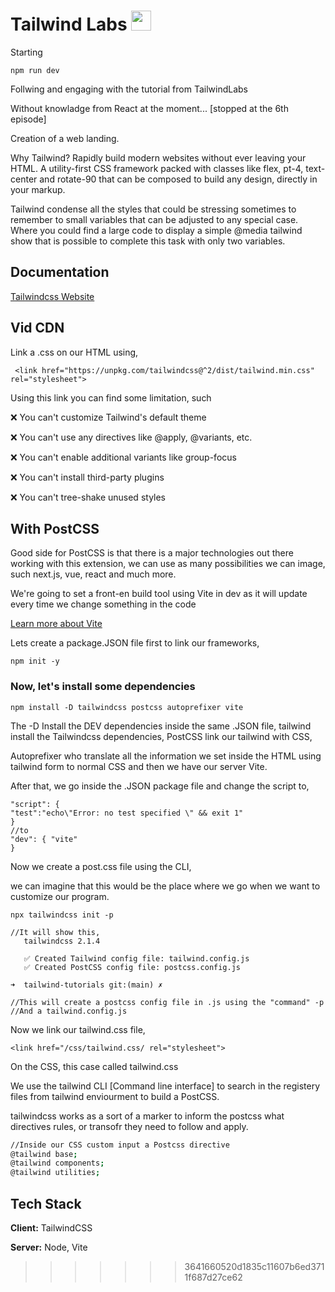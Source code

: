 # Tailwind Labs  <img src="https://tailwindcss.com/_next/static/media/tailwindcss-mark.cb8046c163f77190406dfbf4dec89848.svg" alt="" width="32"/> 


Starting
```
npm run dev
```

Follwing and engaging with the tutorial from TailwindLabs

Without knowladge from React at the moment... [stopped at the 6th episode]

Creation of a web landing.

Why Tailwind?
Rapidly build modern websites without ever leaving your HTML.
A utility-first CSS framework packed with classes like flex, pt-4, text-center and rotate-90 that can be composed to build any design, directly in your markup.

Tailwind condense all the styles that could be stressing sometimes to remember to small variables that can be adjusted to any special case.
Where you could find a large code to display a simple @media tailwind show that is possible to complete this task with only two variables.


## Documentation

[Tailwindcss Website](https://tailwindcss.com)


  
## Vid CDN

Link a .css on our HTML using,
```
 <link href="https://unpkg.com/tailwindcss@^2/dist/tailwind.min.css" rel="stylesheet">

```

Using this link you can find some limitation, such 

❌ You can't customize Tailwind's default theme

❌ You can't use any directives like @apply, @variants, etc.

❌ You can't enable additional variants like group-focus

❌ You can't install third-party plugins

❌ You can't tree-shake unused styles


## With PostCSS


Good side for PostCSS is that there is a major technologies out there working with this extension, we can use as many possibilities we can image, such next.js, vue, react and much more. 

We're going to set a front-en build tool using Vite in dev as it will update every time we change something in the code 

[Learn more about Vite](https://vitejs.dev/)

Lets create a package.JSON file first to link our frameworks,

```
npm init -y
```

### Now, let's install some dependencies

```
npm install -D tailwindcss postcss autoprefixer vite

```
The -D Install the DEV dependencies inside the same .JSON file, tailwind install the Tailwindcss dependencies, PostCSS link our tailwind with CSS,

Autoprefixer who translate all the information we set inside the HTML using tailwind form to normal CSS and then we have our server Vite.

After that, we go inside the .JSON package file and change the script to,

```
"script": {
"test":"echo\"Error: no test specified \" && exit 1"
}
//to 
"dev": { "vite"
}
```

Now we create a post.css file using the CLI,

we can imagine that this would be the place where we go when we want to customize our program. 

```
npx tailwindcss init -p
```
```
//It will show this,
   tailwindcss 2.1.4
  
   ✅ Created Tailwind config file: tailwind.config.js
   ✅ Created PostCSS config file: postcss.config.js
  
➜  tailwind-tutorials git:(main) ✗  

//This will create a postcss config file in .js using the "command" -p
//And a tailwind.config.js
```

Now we link our tailwind.css file,
```
<link href="/css/tailwind.css/ rel="stylesheet">
```
On the CSS, this case called tailwind.css

We use the tailwind CLI [Command line interface] to search in the registery files from tailwind enviourment to build a PostCSS.

tailwindcss works as a sort of a marker to inform the postcss what directives rules, or transofr they need to follow and apply.

```bash
//Inside our CSS custom input a Postcss directive
@tailwind base;
@tailwind components;
@tailwind utilities;
```


## Tech Stack

**Client:** TailwindCSS

**Server:** Node, Vite



  
>>>>>>> 3641660520d1835c11607b6ed3711f687d27ce62
